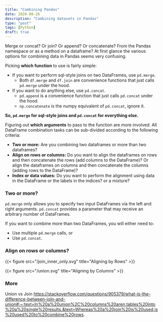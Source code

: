 ```yaml
---
title: "Combining Pandas"
date: 2020-08-26
description: "Combining datasets in Pandas"
type: "post"
tags: [Python]
draft: true
---
```


Merge or concat? Or join? Or append? Or concatenate? From the Pandas namespace or as a method on a dataframe? At first glance the various options for combining data in Pandas seems very confusing.

Picking **which function** to use is fairly simple:

- If you want to perform sql-style joins on two DataFrames, use `pd.merge`.
  - Both `df.merge` and `df.join` are convenience functions that just calls `pd.merge` under the hood.
- If you want to do anything else, use `pd.concat`.
  - `pd.append` is a convenience function that just calls `pd.concat` under the hood.
  - `np.concatenate` is the numpy equivalent of `pd.concat`, ignore it.

**So, `pd.merge` for sql-style joins and `pd.concat` for everything else.**

Figuring out **which arguments** to pass to the function are more involved. All DataFrame combination tasks can be sub-divided according to the following criteria:

- **Two or more:** Are you combining two dataframes or more than two dataframes?
- **Align on rows or columns:** Do you want to align the dataframes on rows and then concatenate the rows (add columns to the DataFrame)? Or align the dataframes on columns and then concatenate the columns (adding rows to the DataFrame)?
- **Index or data values:** Do you want to perform the alignment using data in the DataFrame or the labels in the indices? or a mixture?

### Two or more?

`pd.merge` only allows you to specify two input DataFrames via the left and right arguments. `pd.concat` provides a parameter that may receive an arbitrary number of DataFrames.

If you want to combine more than two DataFrames, you will either need to:

- Use multiple `pd.merge` calls, or
- Use `pd.concat`.

### Align on rows or columns?



{{< figure src="/join_inner_only.svg" title="Aligning by Rows" >}}

{{< figure src="/union.svg" title="Aligning by Columns" >}}


### More

Union vs Join https://stackoverflow.com/questions/905379/what-is-the-difference-between-join-and-union#:~:text=In%20a%20union%2C%20columns%20aren,tables%20into%20a%20single%20results.&text=Whereas%20a%20join%20is%20used,is%20used%20to%20combine%20rows.


